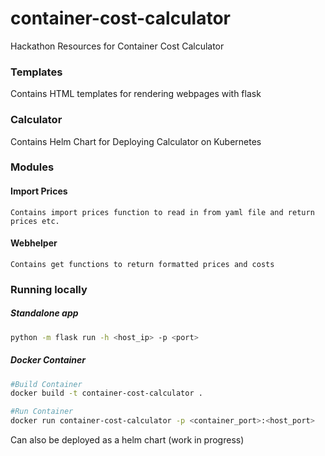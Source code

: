 # container-cost-calculator
Hackathon Resources for Container Cost Calculator 

### Templates 

Contains HTML templates for rendering webpages with flask 

### Calculator

Contains Helm Chart for Deploying Calculator on Kubernetes 

### Modules 

#### Import Prices 

    Contains import prices function to read in from yaml file and return prices etc.

#### Webhelper 

    Contains get functions to return formatted prices and costs

### Running locally

##### Standalone app 

```BASH
python -m flask run -h <host_ip> -p <port>
```

##### Docker Container 

```BASH
#Build Container
docker build -t container-cost-calculator .

#Run Container 
docker run container-cost-calculator -p <container_port>:<host_port>
```

Can also be deployed as a helm chart (work in progress)




